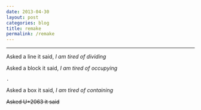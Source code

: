 ```yaml
---
date: 2013-04-30
layout: post
categories: blog
title: remake
permalink: /remake
---
```

______________

Asked a line it said, _I am tired of dividing_

>   
>   
>   

Asked a block it said, _I am tired of occupying_

    .

Asked a box it said, _I am tired of containing_

~~Asked U+2063 it said~~